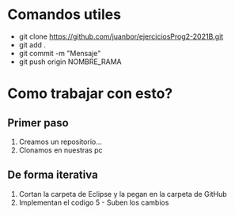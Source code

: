 # Comandos utiles
- git clone https://github.com/juanbor/ejerciciosProg2-2021B.git
- git add .
- git commit -m "Mensaje"
- git push origin NOMBRE_RAMA

# Como trabajar con esto?
## Primer paso
1. Creamos un repositorio...
2. Clonamos en nuestras pc

## De forma iterativa
1. Cortan la carpeta de Eclipse y la pegan en la carpeta de GitHub
2. Implementan el codigo 5 - Suben los cambios
